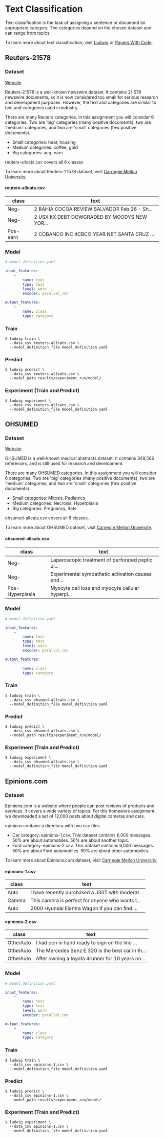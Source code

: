 # Text Classification

Text classification is the task of assigning a sentence or document an appropriate category. The categories depend on the chosen dataset and can range from topics. 

To learn more about text classification, visit [Ludwig](https://uber.github.io/ludwig/examples/#text-classification) or [Papers With Code](https://paperswithcode.com/task/text-classification). 

## Reuters-21578

### Dataset

[Website](http://boston.lti.cs.cmu.edu/classes/95-865-K/HW/HW2/)

Reuters-21578 is a well-known newswire dataset. It contains 21,578 newswire documents, so it is now considered too small for serious research and development purposes. However, the text and categories are similar to text and categories used in industry.

There are many Reuters categories. In this assignment you will consider 6 categories. Two are 'big' categories (many positive documents), two are 'medium' categories, and two are 'small' categories (few positive documents).

- Small categories: heat, housing
- Medium categories: coffee, gold
- Big categories: acq, earn

reuters-allcats.csv covers all 6 classes

To learn more about Reuters-21578 dataset, visit [Carnegie Mellon University](http://boston.lti.cs.cmu.edu/classes/95-865-K/HW/HW2/).

#### reuters-allcats.csv

| class | text |
| - | - |
|Neg- | 2 BAHIA COCOA REVIEW SALVADOR Feb 26 - Sh... |
|Neg- | 2 USX ltX DEBT DOWGRADED BY MOODYS NEW YOR... |
|Pos-earn | 2 COBANCO INC ltCBCO YEAR NET SANTA CRUZ ... |

### Model

```yaml
# model_definition.yaml

input_features:
    -
        name: text
        type: text
        level: word
        encoder: parallel_cnn

output_features:
    -
        name: class
        type: category
```

### Train

```shell
$ ludwig train \
  --data_csv reuters-allcats.csv \
  --model_definition_file model_definition.yaml
```

### Predict

```shell
$ ludwig predict \
  --data_csv reuters-allcats.csv \
  --model_path results/experiment_run/model/
```

### Experiment (Train and Predict)

```shell
$ ludwig experiment \
  --data_csv reuters-allcats.csv \
  --model_definition_file model_definition.yaml
```

## OHSUMED

### Dataset

[Website](http://boston.lti.cs.cmu.edu/classes/95-865-K/HW/HW2/)

OHSUMED is a well-known medical abstracts dataset. It contains 348,566 references, and is still used for research and development.

There are many OHSUMED categories. In this assignment you will consider 6 categories. Two are 'big' categories (many positive documents), two are 'medium' categories, and two are 'small' categories (few positive documents).

- Small categories: Mitosis, Pediatrics
- Medium categories: Necrosis, Hyperplasia
- Big categories: Pregnancy, Rats

ohsumed-allcats.csv covers all 6 classes.

To learn more about OHSUMED dataset, visit [Carnegie Mellon University](http://boston.lti.cs.cmu.edu/classes/95-865-K/HW/HW2/).

#### ohsumed-allcats.csv

| class | text |
| - | - |
| Neg- | Laparoscopic treatment of perforated peptic ul... |
| Neg- | Experimental sympathetic activation causes end... |
| Pos-Hyperplasia | Myocyte cell loss and myocyte cellular hyperpl... |

### Model

```yaml
# model_definition.yaml

input_features:
    -
        name: text
        type: text
        level: word
        encoder: parallel_cnn

output_features:
    -
        name: class
        type: category
```

### Train

```shell
$ ludwig train \
  --data_csv ohsumed-allcats.csv \
  --model_definition_file model_definition.yaml
```

### Predict

```shell
$ ludwig predict \
  --data_csv ohsumed-allcats.csv \
  --model_path results/experiment_run/model/
```

### Experiment (Train and Predict)

```shell
$ ludwig experiment \
  --data_csv ohsumed-allcats.csv \
  --model_definition_file model_definition.yaml
```

## Epinions.com

### Dataset

Epinions.com is a website where people can post reviews of products and services. It covers a wide variety of topics. For this homework assignment, we downloaded a set of 12,000 posts about digital cameras and cars.

epinions contains a directory with two csv files

- Car category: epinions-1.csv. This dataset contains 6,000 messages. 50% are about automobiles. 50% are about another topic.
- Ford category: epinions-2.csv. This dataset contains 6,000 messages. 50% are about Ford automobiles. 50% are about other automobiles.

To learn more about Epinions.com dataset, visit [Carnegie Mellon University](http://boston.lti.cs.cmu.edu/classes/95-865-K/HW/HW2/).

#### epinions-1.csv

| class  | text |
| - | - |
| Auto | I have recently purchased a J30T with moderat... |
| Camera | This camera is perfect for anyone who wants t... |
| Auto | 2000 Hyundai Elantra Wagon if you can find ... |

#### epinions-2.csv

| class  | text |
| - | - |
| OtherAuto | I had pen in hand ready to sign on the line ... |
| OtherAuto | The Mercedes Benz E 320 is the best car in th... |
| OtherAuto | After owning a toyota 4runner for 10 years no... |

### Model

```yaml
# model_definition.yaml

input_features:
    -
        name: text
        type: text
        level: word
        encoder: parallel_cnn

output_features:
    -
        name: class
        type: category
```

### Train

```shell
$ ludwig train \
  --data_csv epinions-1.csv \
  --model_definition_file model_definition.yaml
```

### Predict

```shell
$ ludwig predict \
  --data_csv epinions-1.csv \
  --model_path results/experiment_run/model/
```

### Experiment (Train and Predict)

```shell
$ ludwig experiment \
  --data_csv epinions-1.csv \
  --model_definition_file model_definition.yaml
```